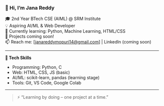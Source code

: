 ### 👋 Hi, I’m Jana Reddy

🎓 2nd Year BTech CSE (AIML) @ SRM Institute  
💡 Aspiring AI/ML & Web Developer  
🌱 Currently learning: Python, Machine Learning, HTML/CSS  
🚀 Projects coming soon!  
📫 Reach me: [janareddymopuri14@gmail.com] | LinkedIn (coming soon)

---

**🔧 Tech Skills**

- Programming: Python, C
- Web: HTML, CSS, JS (basic)
- AI/ML: scikit-learn, pandas (learning stage)
- Tools: Git, VS Code, Google Colab

---

> ⚡ “Learning by doing – one project at a time.”
